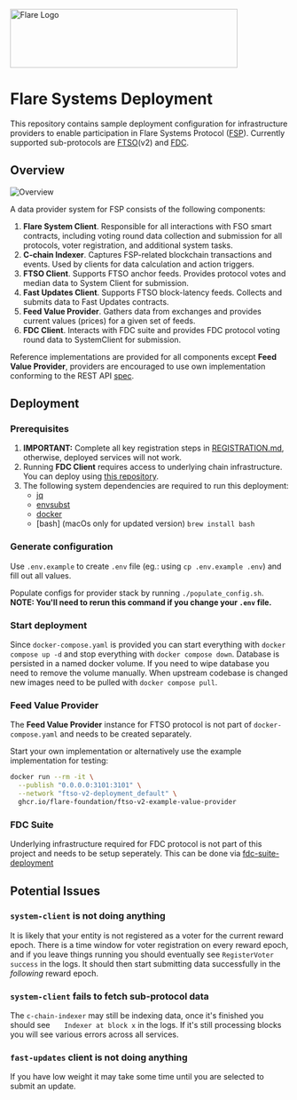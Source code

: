 <p align="left">
  <a href="https://flare.network/" target="blank"><img src="https://content.flare.network/Flare-2.svg" width="410" height="106" alt="Flare Logo" /></a>
</p>

# Flare Systems Deployment

This repository contains sample deployment configuration for infrastructure providers to enable participation in Flare Systems Protocol ([FSP](https://dev.flare.network/network/fsp/)). Currently supported sub-protocols are [FTSO](https://flare.network/wp-content/uploads/FTSOv2-White-Paper.pdf)(v2) and [FDC](https://flare.network/wp-content/uploads/FDC_WP_171024_02.pdf).

## Overview

![Overview](Overview.png)

A data provider system for FSP consists of the following components:

1. **Flare System Client**. Responsible for all interactions with FSO smart contracts, including voting round data collection and submission for all protocols, voter registration, and additional system tasks.
2. **C-chain Indexer**. Captures FSP-related blockchain transactions and events. Used by clients for data calculation and action triggers.
3. **FTSO Client**. Supports FTSO anchor feeds. Provides protocol votes and median data to System Client for submission.
4. **Fast Updates Client**. Supports FTSO block-latency feeds. Collects and submits data to Fast Updates contracts.
5. **Feed Value Provider**. Gathers data from exchanges and provides current values (prices) for a given set of feeds.
6. **FDC Client**. Interacts with FDC suite and provides FDC protocol voting round data to SystemClient for submission.

Reference implementations are provided for all components except **Feed Value Provider**, providers are encouraged to use own implementation conforming to the REST API [spec](https://github.com/flare-foundation/ftso-v2-example-value-provider?tab=readme-ov-file#example-usage).

## Deployment

### Prerequisites

1. **IMPORTANT:** Complete all key registration steps in [REGISTRATION.md](docs/REGISTRATION.md), otherwise, deployed services will not work.
2. Running **FDC Client** requires access to underlying chain infrastructure. You can deploy using [this repository](https://github.com/flare-foundation/fdc-suite-deployment).
3. The following system dependencies are required to run this deployment:
   - [jq](https://jqlang.github.io/jq/)
   - [envsubst](https://www.gnu.org/software/gettext/manual/html_node/envsubst-Invocation.html)
   - [docker](https://www.docker.com/)
   - [bash] (macOs only for updated version) `brew install bash`

### Generate configuration
Use `.env.example` to create `.env` file (eg.: using `cp .env.example .env`) and fill out all values.

Populate configs for provider stack by running `./populate_config.sh`. **NOTE: You'll need to rerun this command if you change your `.env` file.**

### Start deployment
Since `docker-compose.yaml` is provided you can start everything with `docker compose up -d` and stop everything with `docker compose down`. Database is persisted in a named docker volume. If you need to wipe database you need to remove the volume manually. When upstream codebase is changed new images need to be pulled with `docker compose pull`.

### Feed Value Provider

The **Feed Value Provider** instance for FTSO protocol is not part of `docker-compose.yaml` and needs to be created separately.

Start your own implementation or alternatively use the example implementation for testing:
```bash
docker run --rm -it \
  --publish "0.0.0.0:3101:3101" \
  --network "ftso-v2-deployment_default" \
  ghcr.io/flare-foundation/ftso-v2-example-value-provider
```

### FDC Suite

Underlying infrastructure required for FDC protocol is not part of this project and needs to be setup seperately. This can be done via [fdc-suite-deployment](https://github.com/flare-foundation/fdc-suite-deployment)

## Potential Issues

### `system-client` is not doing anything

It is likely that your entity is not registered as a voter for the current reward epoch. There is a time window for voter registration on every reward epoch, and if you leave things running you should eventually see `RegisterVoter success` in the logs. It should then start submitting data successfully in the *following* reward epoch.

### `system-client` fails to fetch sub-protocol data

The `c-chain-indexer` may still be indexing data, once it's finished you should see `	Indexer at block x` in the logs. If it's still processing blocks you will see various errors across all services.

### `fast-updates` client is not doing anything

If you have low weight it may take some time until you are selected to submit an update.
